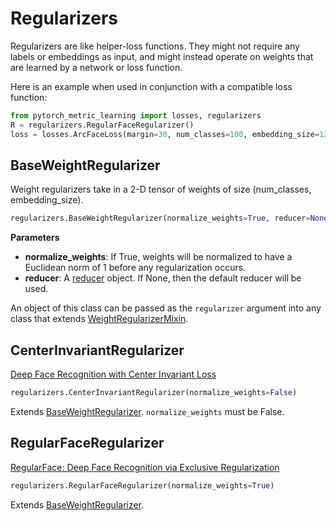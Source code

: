 # Regularizers

Regularizers are like helper-loss functions. They might not require any labels or embeddings as input, and might instead operate on weights that are learned by a network or loss function.

Here is an example when used in conjunction with a compatible loss function:
```python
from pytorch_metric_learning import losses, regularizers
R = regularizers.RegularFaceRegularizer()
loss = losses.ArcFaceLoss(margin=30, num_classes=100, embedding_size=128, regularizer=R)
```

## BaseWeightRegularizer
Weight regularizers take in a 2-D tensor of weights of size (num_classes, embedding_size).
```python
regularizers.BaseWeightRegularizer(normalize_weights=True, reducer=None)
```

**Parameters**

* **normalize_weights**: If True, weights will be normalized to have a Euclidean norm of 1 before any regularization occurs.
* **reducer**: A [reducer](reducers.md) object. If None, then the default reducer will be used.

An object of this class can be passed as the ```regularizer``` argument into any class that extends [WeightRegularizerMixin](losses.md#weightregularizermixin).


## CenterInvariantRegularizer
[Deep Face Recognition with Center Invariant Loss](http://www1.ece.neu.edu/~yuewu/files/2017/twu024.pdf)
```python
regularizers.CenterInvariantRegularizer(normalize_weights=False)
```
Extends [BaseWeightRegularizer](regularizers.md#baseweightregularizer).
```normalize_weights``` must be False.


## RegularFaceRegularizer
[RegularFace: Deep Face Recognition via Exclusive Regularization](http://openaccess.thecvf.com/content_CVPR_2019/papers/Zhao_RegularFace_Deep_Face_Recognition_via_Exclusive_Regularization_CVPR_2019_paper.pdf)
```python
regularizers.RegularFaceRegularizer(normalize_weights=True)
```
Extends [BaseWeightRegularizer](regularizers.md#baseweightregularizer).




